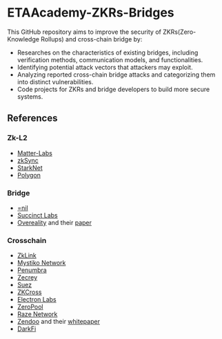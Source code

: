 # ETAAcademy-ZKRs-Bridges

This GitHub repository aims to improve the security of ZKRs(Zero-Knowledge Rollups) and cross-chain bridge by:

- Researches on the characteristics of existing bridges, including verification methods, communication models, and functionalities.
- Identifying potential attack vectors that attackers may exploit.
- Analyzing reported cross-chain bridge attacks and categorizing them into distinct vulnerabilities.
- Code projects for ZKRs and bridge developers to build more secure systems.

## References

### Zk-L2
- [Matter-Labs](https://github.com/matter-labs)
- [zkSync](https://github.com/matter-labs/zksync)
- [StarkNet](https://github.com/starkware-libs)
- [Polygon](https://github.com/0xpolygonhermez)

### Bridge

- [=nil](https://nil.foundation)
- [Succinct Labs](https://www.succinct.xyz/)
- [Overeality](https://overeality.io/home) and their [paper](https://overeality.io/zkBridge.pdf)

### Crosschain

- [ZkLink](https://github.com/zkLinkProtocol/zklink-contracts)
- [Mystiko Network](https://mystiko.network/whitepaper.pdf)
- [Penumbra](https://penumbra.zone/)
- [Zecrey](https://www.zecrey.com/)
- [Suez](https://suez.dev/)
- [ZKCross](https://www.zkcross.org/)
- [Electron Labs](https://electronlabs.org/)
- [ZeroPool](https://zeropool.network/)
- [Raze Network](https://www.raze.network/)
- [Zendoo](https://www.horizen.io/zendoo/) and their [whitepaper](https://www.horizen.io/assets/files/Horizen-Sidechain-Zendoo-A_zk-SNARK-Verifiable-Cross-Chain-Transfer-Protocol.pdf)
- [DarkFi](https://darkrenaissance.github.io/darkfi/architecture/overview.html)

